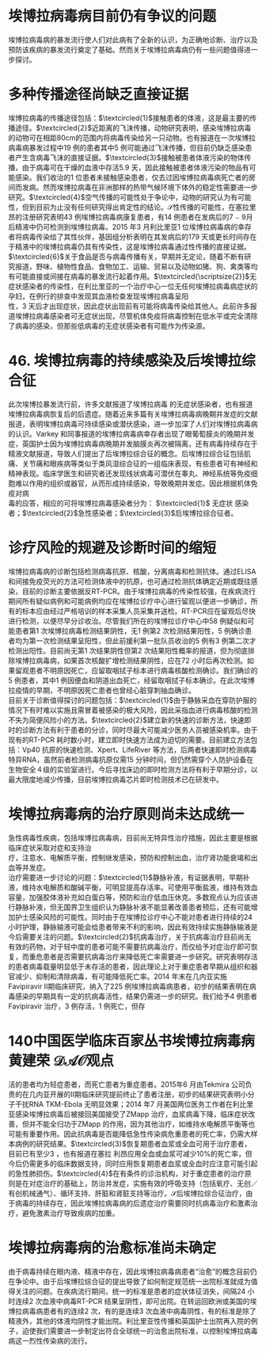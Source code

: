 # 埃博拉病毒病目前仍有争议的问题  
埃博拉病毒病的暴发流行使人们对此病有了全新的认识，为正确地诊断、治疗以及预防该疾病的暴发流行奠定了基础。然而关于埃博拉病毒病仍有一些问题值得进一步探讨。  
#  多种传播途径尚缺乏直接证据  
埃博拉病毒的传播途径包括：$\textcircled{1}$接触患者的体液，这是最主要的传播途径。$\textcircled{2}$近距离的飞沫传播，动物研究表明，感染埃博拉病毒的动物可在相距$80\mathrm{cm}$的范围内将病毒传染给另一只动物。也有报道在一次埃博拉病毒病暴发过程中19 例的患者其中5 例可能通过飞沫传播，但目前仍缺乏感染患者产生含病毒飞沫的直接证据。$\textcircled{3}$接触被患者体液污染的物体传播，由于病毒可在干燥的血液中存活5.9 天，因此接触被患者体液污染的物品有可能感染。我们收治的1 位患者未接触感染患者，仅去过因埃博拉病毒病死亡者的房间而发病。然而埃博拉病毒在非洲那样的热带气候环境下体外的稳定性需要进一步研究。$\textcircled{4}$空气传播的可能性处于争论中，动物的研究认为有可能性，但到目前为止没有任何研究得出肯定性的结论。$\mathcal{S}$性传播的可能性，在塞拉里昂的注册研究表明43 例埃博拉病毒病康复患者，有14 例患者在发病后的$7\sim9$月后精液中仍可检测到埃博拉病毒。2015 年3 月利比里亚1 位埃博拉病毒病的幸存者将病毒传染给了其性伙伴，基因组分析表明在其发病后的179 天或更长时间存在于精液中的埃博拉病毒仍具有传染性，这是埃博拉病毒通过性传播的直接证据。$\textcircled{6}$关于食品是否与病毒传播有关，早期并无定论，随着不断有研究报道，野味、植物性食品、食物加工、运输、贸易以及动物如猪、狗、禽类等均有可能直接或间接在病毒的暴发流行起着作用。$\textcircled{\scriptsize{2}}$无症状感染者的传染性，在利比里亚的一个治疗中心一位无任何埃博拉病毒病症状的孕妇，在例行的排查中发现其血液检查发现埃博拉病毒呈阳  
性，3 天后才出现症状，因此症状出现前有可能将病毒传染给其他人。此前许多报道埃博拉病毒感染者可无症状出现，尽管机体免疫将病毒控制在低水平或完全清除了病毒的感染，但那些低病毒的无症状感染者有可能作为传染源。  
# 46.  埃博拉病毒的持续感染及后埃博拉综 合征  
此次埃博拉暴发流行前，许多文献报道了埃博拉病毒 的无症状感染者，也有报道埃博拉病毒病恢复后的后遗症。随着近来多篇有关埃博拉病毒病晚期并发症的文献报道，表明埃博拉病毒可持续感染或潜伏感染，进一步加深了人们对埃博拉病毒病的认识。Varkey 和同事报道的埃博拉病毒病幸存者出现了眼葡萄膜炎的晚期并发症，英国护士因为埃博拉病毒病晚期并发脑膜炎再次被隔离，还有病毒持续存在于精液文献报道，导致人们提出了后埃博拉综合征的概念。后埃博拉综合征包括肌痛、关节痛和眼疾病等类似于类风湿综合征的一组临床表现，有些患者可有神经和精神表现。临床学医生和研究者还发现线状病毒可潜伏在睾丸、神经系统等免疫细胞难以作用的组织或器官，从而形成持续感染，导致晚期并发症。因此根据机体免疫对病  
毒的应答，相应的可将埃博拉病毒感染者分为： $\textcircled{1}$ 无症状 感染者；$\textcircled{2}$急性感染者；$\textcircled{3}$后埃博拉综合征者。  
#  诊疗风险的规避及诊断时间的缩短  
埃博拉病毒病的诊断包括检测病毒抗原、核酸，分离病毒和检测抗体。通过ELISA 和间接免疫荧光的方法可检测体液中的抗原，也可通过检测抗体确定近期或既往感染，目前的诊断主要依据反RT-PCR。由于埃博拉病毒的传染性较强，在疾病流行期间所有疑似病例和可能病例均应在埃博拉诊疗中心进行留观以便进一步确诊，所有的标本应由经过严格培训的样本采集人员采集并送检。RT-PCR应在留观后尽快进行检测，以便尽早分诊收治。尽管我们所在的埃博拉诊疗中心中58 例疑似和可能患者第1 次埃博拉病毒检测结果阴性，无1 例第2 次检测结果阳性，5 例确诊患者均为第一次检测结果呈阳性，但此前援利第一批队员收治的5 例有3 例第二次才检测出阳性。目前尚无第1 次结果阴性但第2 次结果阳性概率的报道，但为彻底排除埃博拉病毒病，如果首次核酸扩增检测结果阴性，应在72 小时后再次检测。如果留观患者不明原因死亡，应留取咽拭子标本进行病毒核酸检测确诊。我们确诊的5 例患者，其中1 例因便血和阴道出血死亡，经留取咽拭子标本确诊。在此次埃博拉疫情的早期，不明原因死亡患者也曾经心脏穿刺抽血确诊。  
目前关于诊断值得探讨的问题包括：$\textcircled{1}$由于静脉采血在穿防护服的情况下有时难以实施且需冒着被感染的极大风险，因此采指血进行病毒核酸的检测不失为简便风险小的方法。$\textcircled{2}$建立新的快速的诊断方法，快速即时的诊断方法有利于患者的分诊，同时尽最大可能减少医务人员被感染机率。由于现有的RT-PCR 耗时数小时，建立即时快速方法成为迫切的需要。目前建立方法包括：Vp40 抗原的快速检测、Xpert、LifeRiver 等方法，后两者快速即时检测病毒特异RNA，虽然前者检测病毒抗原仅需15 分钟时间，但仍然需穿个人防护设备在生物安全４级的实验室进行。今后寻找床边的即时检测方法将有利于早期分诊，以最大限度地减少传播，目前埃博拉病毒芯片即时检测技术已在研发中。  
#  埃博拉病毒病的治疗原则尚未达成统一  
急性病毒性疾病，包括埃博拉病毒病，目前尚无特异性治疗措施，因此主要是根据临床症状采取对症和支持治  
疗，注意水、电解质平衡，控制继发感染，预防和控制出血，治疗肾功能衰竭和出血等并发症。  
治疗需要进一步讨论的问题：$\textcircled{1}$静脉补液，有证据表明，早期补液，维持水电解质和酸碱平衡，可明显提高存活率。可使用平衡盐液，维持有效血容量，加强胶体液补充如白蛋白等，预防和治疗低血压休克。多数观点认为应该进行静脉补液，但无国界卫生组织认为静脉补液不能显著改善患者预后，还有可能增加护士感染风险的可能性。同时由于在埃博拉诊疗中心不能对患者进行持续的24 小时护理，静脉输液可能会给患者带来不利的影响，因此有效持续实施静脉输液是今后需要关注的问题。$\textcircled{2}$抗病毒治疗，关于抗病毒治疗目前尚无有效的药物，对于轻中度的患者可能不需要抗病毒治疗，而仅给予对症治疗即可恢复，而重危患者是否需要抗病毒治疗来降低死亡率需要进一步研究。研究表明存活的患者病毒载量明显低于未存活的患者，因此理论上对于重症患者早期从组织和器官减少、抑制和清除病毒，有可能降低死亡率。2014 年末在几内亚实施Favipiravir Ⅱ期临床研究，纳入了225 例埃博拉病毒病患者，初步的结果表明在病毒感染的早期具有一定的抗病毒活性，结果仍需进一步的研究。我们给予4 例患者Favipiravir 治疗，3 例存活，1 例死亡，但存  
# 140中国医学临床百家丛书埃博拉病毒病 黄建荣 $\mathcal{D A O}$观点  
活的患者均为轻症患者，而死亡患者为重症患者。2015年6 月由Tekmira 公司负责的在几内亚开展的Ⅱ期临床研究提前终止了患者注册，初步的结果研究表明小分子干扰RNA TKM-Ebola 无明显效果；2014 年7 月美国两位医务工作者在利比里亚感染埃博拉病毒后被接回美国接受了ZMapp 治疗，血浆病毒下降，临床症状改善，但并不能全归功于ZMapp 的作用，因为其他治疗，如维持水电解质平衡等也可能有重要作用。因此抗病毒是否能降低急性传染病危重患者的死亡率，仍需大样本病例的研究结果。$\textcircled{3}$恢复期患者血浆或全血可用于治疗患者，目前已有至少3  ，也有报道在塞拉 利昂应用全血或血浆可减少$10\%$的死亡率，但今后仍需更多的临床数据支持，同时应用恢复期患者血浆或全血时应注意可能引起的急性肺损伤。$\textcircled{4}$在有条件的诊治机构，对于重症患者的治疗原则是在对症治疗的基础上，防治并发症，实施有效的呼吸支持（包括氧疗、无创／有创机械通气）、循环支持、肝脏和肾脏支持等治疗。$\mathcal{S}$后埃博拉综合征治疗，由于病毒的持续存在，因此埃博拉病毒病的后遗症治疗需要同时抗病毒治疗和激素治疗，避免激素治疗导致疾病的加重。  
#  埃博拉病毒病的治愈标准尚未确定  
由于病毒持续在眼内液、精液中存在，因此埃博拉病毒病患者“治愈”的概念目前仍在争论中。由于后埃博拉综合征的提出导致了如何制定规范统一出院标准就成为值得关注的问题。在疾病流行期间，统一的标准是患者的症状体征消失，间隔24 小时连续2 次血液中病毒RT-PCR 结果呈阴性，即可出院。在转运回欧洲或美国的埃博拉病毒病患者有的连续2 次，有的是连续3 次血液中病毒阴性，有的标准是除了精液外，其他的体液均阴性才能出院。利比里亚性传播和英国护士出院再入院的例子，迫使我们需要进一步制定出符合全球统一的治愈出院标准，以控制埃博拉病毒病这一烈性传染病的流行。  
